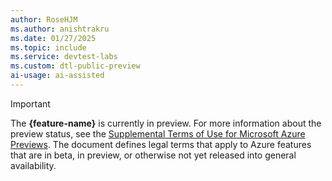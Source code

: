 ```yaml
---
author: RoseHJM
ms.author: anishtrakru
ms.date: 01/27/2025
ms.topic: include
ms.service: devtest-labs
ms.custom: dtl-public-preview
ai-usage: ai-assisted
---
```


> [!IMPORTANT]
> The **{feature-name}** is currently in preview. For more information about the preview status, see the [Supplemental Terms of Use for Microsoft Azure Previews](https://azure.microsoft.com/support/legal/preview-supplemental-terms/). The document defines legal terms that apply to Azure features that are in beta, in preview, or otherwise not yet released into general availability.